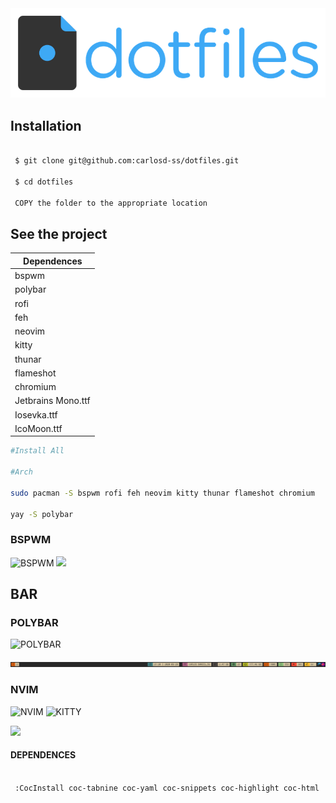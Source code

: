 <img src="https://github.com/carlosd-ss/dotfiles/blob/master/.github/a.png" widht="200">

## Installation


```zsh

 $ git clone git@github.com:carlosd-ss/dotfiles.git

 $ cd dotfiles
 
 COPY the folder to the appropriate location
```

## See the project

| Dependences        |
|--------------------|
| bspwm              |
| polybar            |
| rofi               |
| feh                |
| neovim             |
| kitty              |
| thunar             |
| flameshot          |
| chromium           |
| Jetbrains Mono.ttf |
| Iosevka.ttf        |
| IcoMoon.ttf        |



```zsh
#Install All

#Arch

sudo pacman -S bspwm rofi feh neovim kitty thunar flameshot chromium 

yay -S polybar 

```


### BSPWM


![BSPWM](https://img.shields.io/badge/WM-BSPWM-%2320444D?style=for-the-badge&labelColor=%23444444)
<img src="https://github.com/carlosdss22/dotfiles/blob/master/.github/gruvbox.png" height="500" widht="100">


## BAR


### POLYBAR

![POLYBAR](https://img.shields.io/badge/BAR-POLYBAR-%2320444D?style=for-the-badge&labelColor=%23444444)

<img src="https://github.com/carlosd-ss/dotfiles/blob/master/.github/bar.png"  widht="100">





### NVIM
![NVIM](https://img.shields.io/badge/NEOVIM-%2357A143?style=for-the-badge&logo=Neovim&labelColor=%23444444)
![KITTY](https://img.shields.io/badge/TERMINAL-KITTY-%23784421?style=for-the-badge&labelColor=%23444444)

<img src="https://github.com/carlosdss22/dotfiles/blob/master/.github/neovim-logo-shadow.png" height="100" widht="100">


#### DEPENDENCES

```zsh

 :CocInstall coc-tabnine coc-yaml coc-snippets coc-highlight coc-html  coc-tsserver coc-css coc-vetur coc-json coc-pairs  coc-go coc-sql coc-fzf-preview coc-eslint coc-tslint-plugin
```
